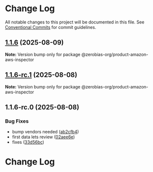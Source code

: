 # Change Log

All notable changes to this project will be documented in this file.
See [Conventional Commits](https://conventionalcommits.org) for commit guidelines.

## [1.1.6](https://github.com/zerobias-org/product/compare/@zerobias-org/product-amazon-aws-inspector@1.1.6-rc.1...@zerobias-org/product-amazon-aws-inspector@1.1.6) (2025-08-09)

**Note:** Version bump only for package @zerobias-org/product-amazon-aws-inspector





## [1.1.6-rc.1](https://github.com/zerobias-org/product/compare/@zerobias-org/product-amazon-aws-inspector@1.1.6-rc.0...@zerobias-org/product-amazon-aws-inspector@1.1.6-rc.1) (2025-08-08)

**Note:** Version bump only for package @zerobias-org/product-amazon-aws-inspector





## 1.1.6-rc.0 (2025-08-08)


### Bug Fixes

* bump vendors needed ([ab2cfb4](https://github.com/zerobias-org/product/commit/ab2cfb4a9cf2e3008e08b068f98011fec096c932))
* first data lets review ([02aee6e](https://github.com/zerobias-org/product/commit/02aee6e8c4f11675de7c63a00f4c8254a67a4dd7))
* fixes ([33d56bc](https://github.com/zerobias-org/product/commit/33d56bcaedf3fa5e3939a33c0fb57eda53539d05))





# Change Log
